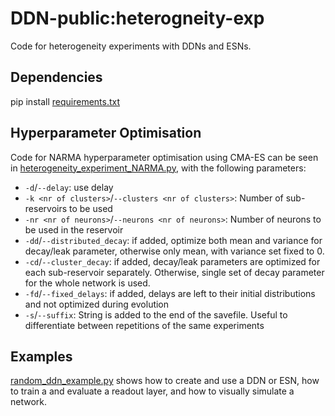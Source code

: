 # DDN-public:heterogneity-exp
Code for heterogeneity experiments with DDNs and ESNs. 

## Dependencies
pip install [requirements.txt](requirements.txt)

## Hyperparameter Optimisation
Code for NARMA hyperparameter optimisation using CMA-ES can be seen in 
[heterogeneity_experiment_NARMA.py](heterogeneity_experiment_NARMA.py), with the following parameters: 

- `-d`/`--delay`: use delay
- `-k <nr of clusters>`/`--clusters <nr of clusters>`: Number of sub-reservoirs to be used
- `-nr <nr of neurons>`/`--neurons <nr of neurons>`: Number of neurons to be used in the reservoir
- `-dd`/`--distributed_decay`: if added, optimize both mean and variance for decay/leak parameter, otherwise only mean, 
  with variance set fixed to 0.
- `-cd`/`--cluster_decay`: if added, decay/leak parameters are optimized for each sub-reservoir separately. Otherwise,
  single set of decay parameter for the whole network is used.
- `-fd`/`--fixed_delays`: if added, delays are left to their initial distributions and not optimized during evolution
- `-s`/`--suffix`: String is added to the end of the savefile. Useful to differentiate between repetitions of the 
  same experiments

## Examples
[random_ddn_example.py](examples/random_ddn_example.py) shows how to create and use a DDN or ESN, how to train a 
and evaluate a readout layer, and how to visually simulate a network.